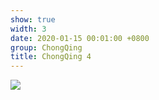 ```yaml
---
show: true
width: 3
date: 2020-01-15 00:01:00 +0800
group: ChongQing
title: ChongQing 4
---
```

<div>
<a href="/assets/images/photos/ChongQing/DSC03901.jpg" target="_blank">
    <img data-src="/assets/images/photos/ChongQing/DSC03901.jpg" class="lazy w-100 rounded-xl" src="{{ '/assets/images/empty_300x200.png' | relative_url }}">
</a>
</div>
